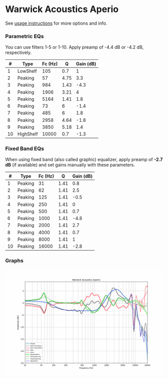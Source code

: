 # Warwick Acoustics Aperio
See [usage instructions](https://github.com/jaakkopasanen/AutoEq#usage) for more options and info.

### Parametric EQs
You can use filters 1-5 or 1-10. Apply preamp of -4.4 dB or -4.2 dB, respectively.

|   # | Type      |   Fc (Hz) |    Q |   Gain (dB) |
|-----|-----------|-----------|------|-------------|
|   1 | LowShelf  |       105 | 0.7  |         1   |
|   2 | Peaking   |        57 | 4.75 |         3.3 |
|   3 | Peaking   |       984 | 1.43 |        -4.3 |
|   4 | Peaking   |      1906 | 3.21 |         4   |
|   5 | Peaking   |      5164 | 1.41 |         1.8 |
|   6 | Peaking   |        73 | 6    |        -1.4 |
|   7 | Peaking   |       485 | 6    |         1.8 |
|   8 | Peaking   |      2958 | 4.64 |        -1.8 |
|   9 | Peaking   |      3850 | 5.18 |         1.4 |
|  10 | HighShelf |     10000 | 0.7  |        -1.3 |

### Fixed Band EQs
When using fixed band (also called graphic) equalizer, apply preamp of **-2.7 dB** (if available) and set gains manually with these parameters.

|   # | Type    |   Fc (Hz) |    Q |   Gain (dB) |
|-----|---------|-----------|------|-------------|
|   1 | Peaking |        31 | 1.41 |         0.8 |
|   2 | Peaking |        62 | 1.41 |         2.5 |
|   3 | Peaking |       125 | 1.41 |        -0.5 |
|   4 | Peaking |       250 | 1.41 |         0   |
|   5 | Peaking |       500 | 1.41 |         0.7 |
|   6 | Peaking |      1000 | 1.41 |        -4.8 |
|   7 | Peaking |      2000 | 1.41 |         2.7 |
|   8 | Peaking |      4000 | 1.41 |         0.7 |
|   9 | Peaking |      8000 | 1.41 |         1   |
|  10 | Peaking |     16000 | 1.41 |        -2.8 |

### Graphs
![](./Warwick%20Acoustics%20Aperio.png)
